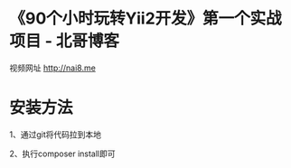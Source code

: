 《90个小时玩转Yii2开发》第一个实战项目 - 北哥博客
============================
视频网址 http://nai8.me

# 安装方法
1、通过git将代码拉到本地

2、执行composer install即可